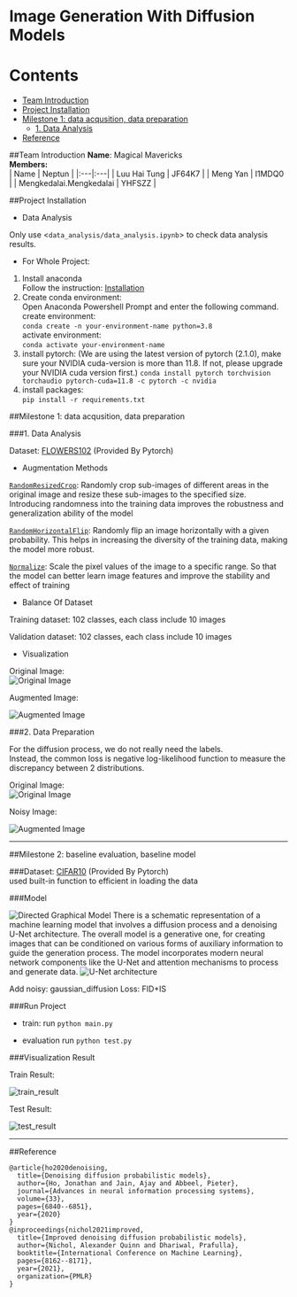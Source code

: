 # Image Generation With Diffusion Models

# Contents  
- [Team Introduction](##team-introduction)  
- [Project Installation](##project-installation)  
- [Milestone 1: data acqusition, data preparation](##Milestone-1--data-acqusition--data-preparation)  
  - [1. Data Analysis](##1-data-analysis)  
- [Reference](##reference) 


##Team Introduction
**Name**:  Magical Mavericks  
**Members:**  
| Name | Neptun | 
|:---|:---|
| Luu Hai Tung | JF64K7 | 
| Meng Yan | I1MDQ0  | 
| Mengkedalai.Mengkedalai | YHFSZZ | 

##Project Installation

* Data Analysis

Only use <`data_analysis/data_analysis.ipynb`> to check data analysis results.  

* For Whole Project:
1. Install anaconda  
Follow the instruction: [Installation](https://docs.anaconda.com/free/anaconda/install/)
2. Create conda environment:  
Open Anaconda Powershell Prompt and enter the following command.  
create environment:   
`conda create -n your-environment-name python=3.8`    
activate environment:  
`conda activate your-environment-name`
3. install pytorch: (We are using the latest version of pytorch (2.1.0), make sure your NVIDIA cuda-version is more than 11.8. If not, please upgrade your NVIDIA cuda version first.) 
`conda install pytorch torchvision torchaudio pytorch-cuda=11.8 -c pytorch -c nvidia`  
4. install packages:  
`pip install -r requirements.txt`




##Milestone 1: data acqusition, data preparation


###1. Data Analysis

Dataset: [FLOWERS102](https://pytorch.org/vision/0.15/generated/torchvision.datasets.Flowers102.html) (Provided By Pytorch) 

* Augmentation Methods

[`RandomResizedCrop`](https://pytorch.org/vision/0.15/generated/torchvision.transforms.v2.RandomResizedCrop.html?highlight=randomresizedcrop#torchvision.transforms.v2.RandomResizedCrop): 
Randomly crop sub-images of different areas in the original image and resize these sub-images to the specified size.
Introducing randomness into the training data improves the robustness and generalization ability of the model

[`RandomHorizontalFlip`](https://pytorch.org/vision/0.15/generated/torchvision.transforms.v2.RandomHorizontalFlip.html?highlight=randomhorizontalflip#torchvision.transforms.v2.RandomHorizontalFlip): 
Randomly flip an image horizontally with a given probability. 
This helps in increasing the diversity of the training data, making the model more robust.  

[`Normalize`](https://pytorch.org/vision/0.15/generated/torchvision.transforms.v2.Normalize.html?highlight=normalize#torchvision.transforms.v2.Normalize): 
Scale the pixel values of the image to a specific range. So that the model can better learn image features and improve the stability and effect of training 

* Balance Of Dataset

Training dataset: 102 classes, each class include 10 images

Validation dataset: 102 classes, each class include 10 images

* Visualization  

Original Image:  
![Original Image](results/data_analysis/16_sample_images_original.png)

Augmented Image:  

![Augmented Image](results/data_analysis/16_sample_images_augmentated.png)

###2. Data Preparation   

For the diffusion process, we do not really need the labels.   
Instead, the common loss is negative log-likelihood function to measure the discrepancy between 2 distributions.

Original Image:  
![Original Image](results/data_preparation/original_image.png)

Noisy Image:  

![Augmented Image](results/data_preparation/noisy_image.png)

___

##Milestone 2: baseline evaluation, baseline model

###Dataset: 
[CIFAR10](https://pytorch.org/vision/main/generated/torchvision.datasets.CIFAR10.html) (Provided By Pytorch)  
used built-in function to efficient in loading the data

###Model

![Directed Graphical Model](results/model/Directed_Graphical_Model.png)
There is a schematic representation of a machine learning model that involves a diffusion process and a denoising U-Net architecture.
The overall model is a generative one,  for creating images  that can be conditioned on various forms of auxiliary information  to guide the generation process. The model incorporates modern neural network components like the U-Net and attention mechanisms to process and generate data.
![U-Net architecture](results/model/U-Net_architecture.png)

Add noisy: gaussian_diffusion
Loss: FID+IS

###Run Project

* train:  run ``python main.py``



* evaluation run ``python test.py``



###Visualization Result

Train Result:

![train_result](results/train_result/train_result.png)


Test Result:

![test_result](results/test_result/test_result.png)

___

##Reference
```
@article{ho2020denoising,  
  title={Denoising diffusion probabilistic models},
  author={Ho, Jonathan and Jain, Ajay and Abbeel, Pieter},  
  journal={Advances in neural information processing systems},  
  volume={33},
  pages={6840--6851},
  year={2020}
}
@inproceedings{nichol2021improved,
  title={Improved denoising diffusion probabilistic models},
  author={Nichol, Alexander Quinn and Dhariwal, Prafulla},
  booktitle={International Conference on Machine Learning},
  pages={8162--8171},
  year={2021},
  organization={PMLR}
}
```